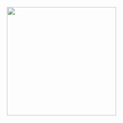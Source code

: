 <p align="center">
  <img width="250" src="[https://pin.it/7mpdjlv8k](https://www.google.com/url?sa=i&url=https%3A%2F%2Fwww.reddit.com%2Fr%2Funixporn%2Fcomments%2F8n1wy4%2Fi3_rice_i3_with_transparency_and_gif_wallpaper%2F&psig=AOvVaw2jek5k5eCYra2LztZ-f7y9&ust=1737649782103000&source=images&cd=vfe&opi=89978449&ved=0CBMQjRxqFwoTCNjq04LgiYsDFQAAAAAdAAAAABBV)">
</p>
